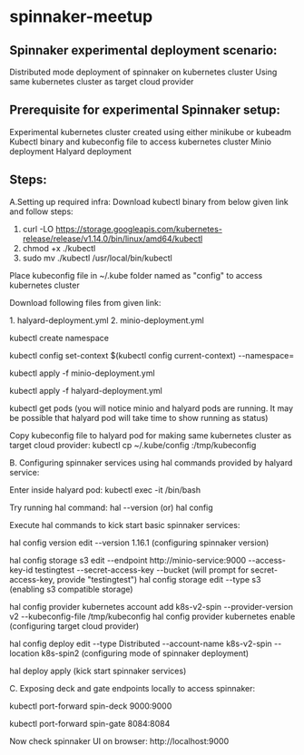 # spinnaker-meetup
Spinnaker experimental deployment scenario:
------------------------------
Distributed mode deployment of spinnaker on kubernetes cluster
Using same kubernetes cluster as target cloud provider

Prerequisite for experimental Spinnaker setup:
-------------------
Experimental kubernetes cluster created using either minikube or kubeadm
Kubectl binary and kubeconfig file to access kubernetes cluster
Minio deployment
Halyard deployment 

Steps:
-------
A.Setting up required infra:
Download kubectl binary from below given link and follow steps:
1. curl -LO https://storage.googleapis.com/kubernetes-release/release/v1.14.0/bin/linux/amd64/kubectl
2. chmod +x ./kubectl
3. sudo mv ./kubectl /usr/local/bin/kubectl

Place kubeconfig file in ~/.kube folder named as "config" to access kubernetes cluster

Download following files from given link:
<Link>
1. halyard-deployment.yml
2. minio-deployment.yml

kubectl create namespace <spinnaker-namespace>

kubectl config set-context $(kubectl config current-context) --namespace=<spinnaker-namespace>

kubectl apply -f minio-deployment.yml

kubectl apply -f halyard-deployment.yml

kubectl get pods
(you will notice minio and halyard pods are running. It may be possible that halyard pod will take time to show running as status)

Copy kubeconfig file to halyard pod for making same kubernetes cluster as target cloud provider:
kubectl cp ~/.kube/config <halyard-pod-name>:/tmp/kubeconfig

B. Configuring spinnaker services using hal commands provided by halyard service:

Enter inside halyard pod:
kubectl exec -it <halyard-pod-name> /bin/bash

Try running hal command:
hal --version (or) hal config 

Execute hal commands to kick start basic spinnaker services:

hal config version edit --version 1.16.1
(configuring spinnaker version)

hal config storage s3 edit --endpoint http://minio-service:9000 --access-key-id testingtest --secret-access-key --bucket <bucket-name> 
(will prompt for secret-access-key, provide "testingtest")
hal config storage edit --type s3
(enabling s3 compatible storage)

hal config provider kubernetes account add k8s-v2-spin --provider-version v2  --kubeconfig-file /tmp/kubeconfig
hal config provider kubernetes enable
(configuring target cloud provider)


hal config deploy edit --type Distributed --account-name k8s-v2-spin --location k8s-spin2
(configuring mode of spinnaker deployment)

hal deploy apply
(kick start spinnaker services)

C. Exposing deck and gate endpoints locally to access spinnaker:

kubectl port-forward spin-deck 9000:9000

kubectl port-forward spin-gate 8084:8084

Now check spinnaker UI on browser:
http://localhost:9000

